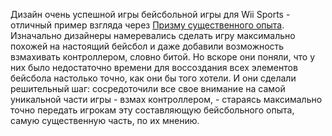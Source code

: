 Дизайн очень успешной игры бейсбольной игры для Wii Sports - отличный пример взгляда через [Призму существенного опыта](Призма%202.%20Призма%20существенного%20опыта.md). Изначально дизайнеры намеревались сделать игру максимально похожей на настоящий бейсбол и даже добавили возможность взмахивать контроллером, словно битой. Но вскоре они поняли, что у них было недостаточно времени для воссоздания всех элементов бейсбола настолько точно, как они бы того хотели. И они сделали решительный шаг: сосредоточили все свое внимание на самой уникальной части игры - взмах контроллером, - стараясь максимально точно передать игрокам эту составляющую бейсбольного опыта, самую существенную часть, по их мнению.